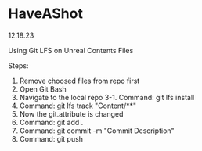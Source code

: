 # HaveAShot
 
 12.18.23
 
 Using Git LFS on Unreal Contents Files
 
 Steps:
 1. Remove choosed files from repo first
 2. Open Git Bash
 3. Navigate to the local repo
 3-1. Command: git lfs install
 4. Command: git lfs track "Content/**"
 5. Now the git.attribute is changed
 6. Command: git add .
 7. Command: git commit -m "Commit Description"
 8. Command: git push
 
